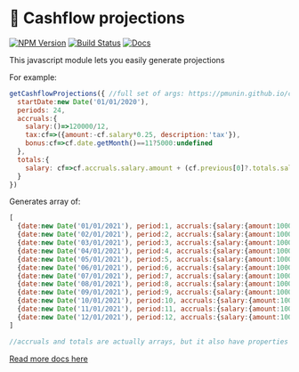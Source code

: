 # 🚀 Cashflow projections

[![NPM Version][npm-image]][npm-url]
[![Build Status][build-image]][build-url]
[![Docs][docs-image]][docs-url]

This javascript module lets you easily generate projections

For example:

```js
getCashflowProjections({ //full set of args: https://pmunin.github.io/cashflow-projections.js/modules.html#CashflowArgs
  startDate:new Date('01/01/2020'),
  periods: 24,
  accruals:{
    salary:()=>120000/12,
    tax:cf=>({amount:-cf.salary*0.25, description:'tax'}),
    bonus:cf=>cf.date.getMonth()==11?5000:undefined
  },
  totals:{
    salary: cf=>cf.accruals.salary.amount + (cf.previous[0]?.totals.salary??0)
  }
})
```

Generates array of:

```js
[
  {date:new Date('01/01/2021'), period:1, accruals:{salary:{amount:10000}, tax:{amount:2500, description:'tax'}}, totals:{salary:{amount:10000}}},
  {date:new Date('02/01/2021'), period:2, accruals:{salary:{amount:10000}, tax:{amount:2500, description:'tax'}}, totals:{salary:{amount:20000}}},
  {date:new Date('03/01/2021'), period:3, accruals:{salary:{amount:10000}, tax:{amount:2500, description:'tax'}}, totals:{salary:{amount:30000}}},
  {date:new Date('04/01/2021'), period:4, accruals:{salary:{amount:10000}, tax:{amount:2500, description:'tax'}}, totals:{salary:{amount:40000}}},
  {date:new Date('05/01/2021'), period:5, accruals:{salary:{amount:10000}, tax:{amount:2500, description:'tax'}}, totals:{salary:{amount:50000}}},
  {date:new Date('06/01/2021'), period:6, accruals:{salary:{amount:10000}, tax:{amount:2500, description:'tax'}}, totals:{salary:{amount:60000}}},
  {date:new Date('07/01/2021'), period:7, accruals:{salary:{amount:10000}, tax:{amount:2500, description:'tax'}}, totals:{salary:{amount:70000}}},
  {date:new Date('08/01/2021'), period:8, accruals:{salary:{amount:10000}, tax:{amount:2500, description:'tax'}}, totals:{salary:{amount:80000}}},
  {date:new Date('09/01/2021'), period:9, accruals:{salary:{amount:10000}, tax:{amount:2500, description:'tax'}}, totals:{salary:{amount:90000}}},
  {date:new Date('10/01/2021'), period:10, accruals:{salary:{amount:10000}, tax:{amount:2500, description:'tax'}}, totals:{salary:{amount:100000}}},
  {date:new Date('11/01/2021'), period:11, accruals:{salary:{amount:10000}, tax:{amount:2500, description:'tax'}}, totals:{salary:{amount:11000}}},
  {date:new Date('12/01/2021'), period:12, accruals:{salary:{amount:10000}, tax:{amount:2500, description:'tax'}, bonus:{amount:5000}}, totals:{salary:{amount:120000}}},
]

//accruals and totals are actually arrays, but it also have properties defined in the accrual configuration specified in properties keys
```

[Read more docs here][docs-url]


[npm-image]: https://img.shields.io/npm/v/cashflow-projections.svg?style=flat-square
[npm-url]: https://www.npmjs.com/package/cashflow-projections
[build-image]:https://github.com/pmunin/cashflow-projections.js/actions/workflows/main.yml/badge.svg
[build-url]:https://github.com/pmunin/cashflow-projections.js/actions/workflows/main.yml
[downloads-image]: https://img.shields.io/npm/dm/cashflow-projections.svg?style=flat-square
[downloads-url]: https://www.npmjs.com/package/cashflow-projections
[docs-url]:https://pmunin.github.io/cashflow-projections.js/
[docs-image]:https://img.shields.io/badge/docs-typedoc-blue?style=flat&logo=Read%20the%20Docs